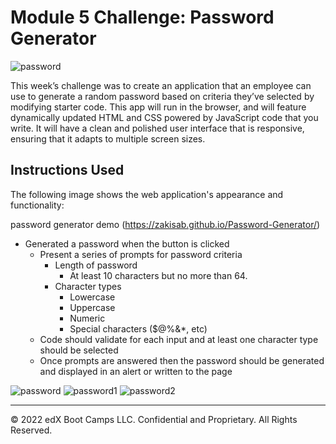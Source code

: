 # Module 5 Challenge: Password Generator
![password](https://user-images.githubusercontent.com/118730175/219887324-740230c4-eb08-499f-a4c3-a767217b3c25.png)

This week’s challenge was to create an application that an employee can use to generate a random password based on criteria they’ve selected by modifying starter code. This app will run in the browser, and will feature dynamically updated HTML and CSS powered by JavaScript code that you write. It will have a clean and polished user interface that is responsive, ensuring that it adapts to multiple screen sizes.



## Instructions Used

The following image shows the web application's appearance and functionality:

password generator demo (https://zakisab.github.io/Password-Generator/)


* Generated a password when the button is clicked
  * Present a series of prompts for password criteria
    * Length of password
      * At least 10 characters but no more than 64.
    * Character types
      * Lowercase
      * Uppercase
      * Numeric
      * Special characters ($@%&*, etc)
  * Code should validate for each input and at least one character type should be selected
  * Once prompts are answered then the password should be generated and displayed in an alert or written to the page

![password](https://user-images.githubusercontent.com/118730175/219887589-3954c05f-181d-4873-89a0-4e5fa377fa79.png)
![password1](https://user-images.githubusercontent.com/118730175/219888516-884d43c4-40b3-4f69-b26c-36fa11719539.png)
![password2](https://user-images.githubusercontent.com/118730175/219889102-257ce7e9-ee54-49da-a473-5b6d01d52cff.png)


---

© 2022 edX Boot Camps LLC. Confidential and Proprietary. All Rights Reserved.
